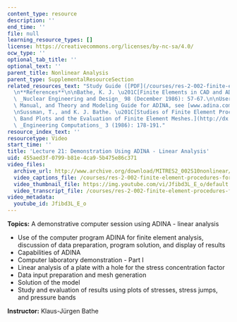 ```yaml
---
content_type: resource
description: ''
end_time: ''
file: null
learning_resource_types: []
license: https://creativecommons.org/licenses/by-nc-sa/4.0/
ocw_type: ''
optional_tab_title: ''
optional_text: ''
parent_title: Nonlinear Analysis
parent_type: SupplementalResourceSection
related_resources_text: "Study Guide ([PDF](/courses/res-2-002-finite-element-procedures-for-solids-and-structures-spring-2010/resources/mitres2_002s10_lec21))\n\
  \n**References**\n\nBathe, K. J. \u201C[Finite Elements in CAD and ADINA.](http://dx.doi.org/10.1016/0029-5493(86)90120-2)\u201D\
  \ _Nuclear Engineering and Design_ 98 (December 1986): 57-67.\n\nUser Manuals, Verification\
  \ Manual, and Theory and Modeling Guide for ADINA, see [www.adina.com](http://www.adina.com)\n\
  \nSussman, T., and K. J. Bathe. \u201C[Studies of Finite Element Procedures: Stress\
  \ Band Plots and the Evaluation of Finite Element Meshes.](http://dx.doi.org/10.1108/eb023655)\u201D\
  \ _Engineering Computations_ 3 (1986): 178-191."
resource_index_text: ''
resourcetype: Video
start_time: ''
title: 'Lecture 21: Demonstration Using ADINA - Linear Analysis'
uid: 455aed3f-0799-b81e-4ca9-5b475e86c371
video_files:
  archive_url: http://www.archive.org/download/MITRES2_002S10nonlinear/MITRES2_002S10nonlinear_lec21_300k.mp4
  video_captions_file: /courses/res-2-002-finite-element-procedures-for-solids-and-structures-spring-2010/fd4391ebe02150dda8dba69a2807d37f_Jfibd3L_E_o.vtt
  video_thumbnail_file: https://img.youtube.com/vi/Jfibd3L_E_o/default.jpg
  video_transcript_file: /courses/res-2-002-finite-element-procedures-for-solids-and-structures-spring-2010/1e77d929b5d7303007b825442f3f3e33_Jfibd3L_E_o.pdf
video_metadata:
  youtube_id: Jfibd3L_E_o
---
```


**Topics:** A demonstrative computer session using ADINA - linear analysis

*   Use of the computer program ADINA for finite element analysis, discussion of data preparation, program solution, and display of results
*   Capabilities of ADINA
*   Computer laboratory demonstration - Part I
*   Linear analysis of a plate with a hole for the stress concentration factor
*   Data input preparation and mesh generation
*   Solution of the model
*   Study and evaluation of results using plots of stresses, stress jumps, and pressure bands

**Instructor:** Klaus-Jürgen Bathe

